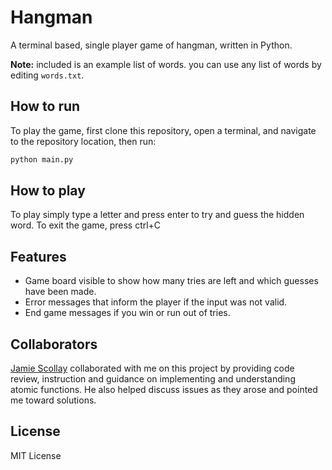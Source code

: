 # Hangman
A terminal based, single player game of hangman, written in Python.

**Note:** included is an example list of words. you can use any list of words by editing `words.txt`.

## How to run
To play the game, first clone this repository, open a terminal, and navigate to the repository location, then run:
```bash
python main.py
```

## How to play
To play simply type a letter and press enter to try and guess the hidden word.
To exit the game, press ctrl+C

## Features
* Game board visible to show how many tries are left and which guesses have been made.
* Error messages that inform the player if the input was not valid.
* End game messages if you win or run out of tries.

## Collaborators
[Jamie Scollay](https://github.com/deltabrot/) collaborated with me on this project by providing code review, instruction and guidance on implementing and understanding atomic functions. He also helped discuss issues as they arose and pointed me toward solutions.

## License
MIT License
